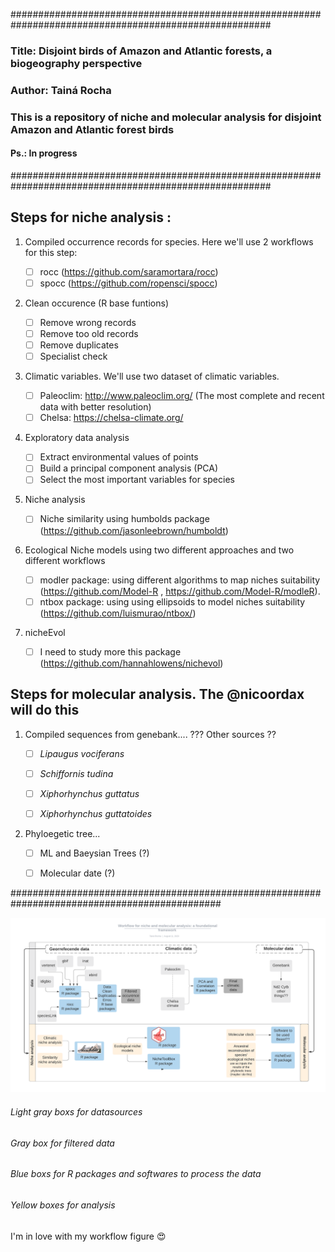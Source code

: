 #######################################################################################################
### Title: Disjoint birds of Amazon and Atlantic forests, a biogeography perspective
### Author: Tainá Rocha
### This is a repository of niche and molecular analysis for disjoint Amazon and Atlantic forest birds
#### Ps.: In progress
#######################################################################################################

										
## Steps for niche analysis :

1. Compiled occurrence records for species. Here we'll use 2 workflows for this step:

    - [ ] rocc (https://github.com/saramortara/rocc)  
    - [ ] spocc (https://github.com/ropensci/spocc)
    
2. Clean occurence (R base funtions)  

    - [ ] Remove wrong records
    - [ ] Remove too old records
    - [ ] Remove duplicates  
    - [ ] Specialist check
    
3. Climatic variables. We'll use two dataset of climatic variables.
 
    - [ ] Paleoclim: http://www.paleoclim.org/ (The most complete and recent data with better resolution)
    - [ ] Chelsa: https://chelsa-climate.org/ 
    
4. Exploratory data analysis 

    - [ ]  Extract environmental values of points 
    - [ ]  Build a principal component analysis (PCA)
    - [ ]  Select the most important variables for species
      
5. Niche analysis 

    - [ ]  Niche similarity using humbolds package (https://github.com/jasonleebrown/humboldt)
      
6. Ecological Niche models using two different approaches and two different workflows

    - [ ] modler package: using different algorithms to map niches suitability  (https://github.com/Model-R , https://github.com/Model-R/modleR).      
    - [ ] ntbox package: using using ellipsoids to model niches suitability (https://github.com/luismurao/ntbox/)
      
 7. nicheEvol
 
    - [ ] I need to study more this package (https://github.com/hannahlowens/nichevol)
      
## Steps for molecular analysis.  The @nicoordax will do this

1. Compiled sequences from genebank.... ??? Other sources ??

    - [ ] *Lipaugus vociferans*
    - [ ] *Schiffornis tudina*
    - [ ] *Xiphorhynchus guttatus*
    - [ ] *Xiphorhynchus guttatoides* 
     

2. Phyloegetic tree... 

    - [ ] ML and Baeysian Trees (?)
    - [ ] Molecular date (?)
    
    
     
##############################################################################################


![](docs/wf_fw.png)



###### Light gray boxs for datasources
###### Gray box for filtered data
###### Blue boxs for R packages and softwares to process the data
###### Yellow boxes for analysis

I'm in love with my workflow figure :heart_eyes:
